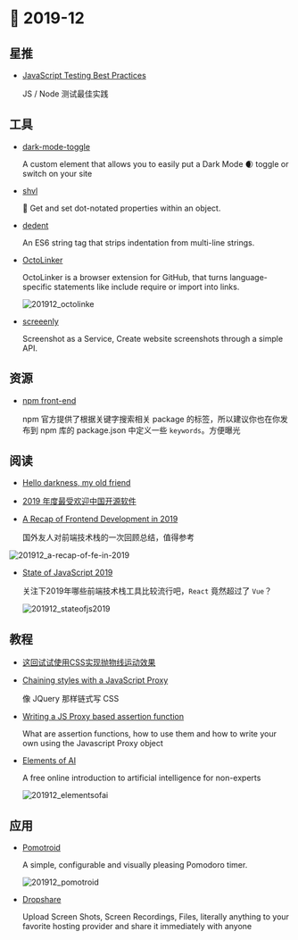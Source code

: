 # 📖 2019-12

## 星推

* [JavaScript Testing Best Practices](https://github.com/goldbergyoni/javascript-testing-best-practices#)

    JS / Node 测试最佳实践

## 工具

- [dark-mode-toggle](https://github.com/GoogleChromeLabs/dark-mode-toggle)

    A custom element that allows you to easily put a Dark Mode 🌒 toggle or switch on your site

- [shvl](https://github.com/robinvdvleuten/shvl)

    🚧 Get and set dot-notated properties within an object.

- [dedent](https://github.com/dmnd/dedent)

    An ES6 string tag that strips indentation from multi-line strings.

- [OctoLinker](https://octolinker.now.sh/)

    OctoLinker is a browser extension for GitHub, that turns language-specific statements like include require or import into links.
    
    ![201912_octolinke](https://cdn.jsdelivr.net/gh/xiaoluoboding/image-hub@latest/images/2019/12/201912_octolinker.jpg)


- [screeenly](http://screeenly.com/)

    Screenshot as a Service, Create website screenshots through a simple API.

## 资源

* [npm front-end](https://www.npmjs.com/search?q=keywords:front-end&page=0&ranking=optimal)
    
    npm 官方提供了根据关键字搜索相关 package 的标签，所以建议你也在你发布到 npm 库的 package.json 中定义一些 `keywords`。方便曝光

## 阅读

- [Hello darkness, my old friend](https://web.dev/prefers-color-scheme/)

- [2019 年度最受欢迎中国开源软件](https://www.oschina.net/project/top_cn_2019)

- [A Recap of Frontend Development in 2019](https://levelup.gitconnected.com/a-recap-of-frontend-development-in-2019-1e7d07966d6c)

    国外友人对前端技术栈的一次回顾总结，值得参考

![201912_a-recap-of-fe-in-2019](https://cdn.jsdelivr.net/gh/xiaoluoboding/image-hub@latest/images/2019/12/201912_a-recap-of-fe-in-2019.png)

  
- [State of JavaScript 2019](https://2019.stateofjs.com/)
    
    关注下2019年哪些前端技术栈工具比较流行吧，`React` 竟然超过了 `Vue`？
    
    ![201912_stateofjs2019](https://cdn.jsdelivr.net/gh/xiaoluoboding/image-hub@latest/images/2019/12/201912_stateofjs2019.jpg)


## 教程

- [这回试试使用CSS实现抛物线运动效果](https://www.zhangxinxu.com/wordpress/2018/08/css-css3-%e6%8a%9b%e7%89%a9%e7%ba%bf%e5%8a%a8%e7%94%bb/)

- [Chaining styles with a JavaScript Proxy](https://tobiasahlin.com/blog/chaining-styles-with-proxy/)

    像 JQuery 那样链式写 CSS

- [Writing a JS Proxy based assertion function](https://medium.com/fiverr-engineering/writing-a-js-proxy-based-assertion-function-5a7359df9f9b)

    What are assertion functions, how to use them and how to write your own using the Javascript Proxy object
    
- [Elements of AI](https://www.elementsofai.com/)

   A free online introduction to artificial intelligence for non-experts
   
   ![201912_elementsofai](https://cdn.jsdelivr.net/gh/xiaoluoboding/image-hub@latest/images/2019/12/201912_elementsofai.jpg)


## 应用

- [Pomotroid](https://splode.github.io/pomotroid/)

    A simple, configurable and visually pleasing Pomodoro timer.
    
    ![201912_pomotroid](https://cdn.jsdelivr.net/gh/xiaoluoboding/image-hub@latest/images/2019/12/201912_pomotroid.jpg)

    
- [Dropshare](https://dropshare.app/)
    
    Upload Screen Shots, Screen Recordings, Files, literally anything to your favorite hosting provider and share it immediately with anyone